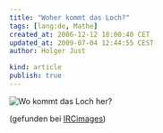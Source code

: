 ```yaml
---
title: "Woher kommt das Loch?"
tags: [lang:de, Mathe]
created_at: 2006-12-12 18:00:40 CET
updated_at: 2009-07-04 12:44:55 CEST
author: Holger Just

kind: article
publish: true
---
```


![Wo kommt das Loch her?](/media/2006/dreiecke.jpg)

(gefunden bei [IRCimages](http://ircimages.com/popup/1152))